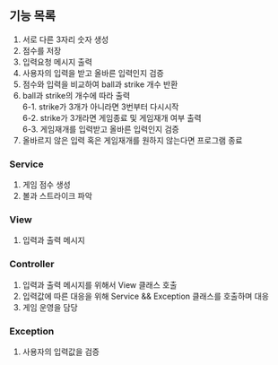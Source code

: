 ## 기능 목록

1. 서로 다른 3자리 숫자 생성
2. 점수를 저장
3. 입력요청 메시지 출력
4. 사용자의 입력을 받고 올바른 입력인지 검증
5. 점수와 입력을 비교하여 ball과 strike 개수 반환
6. ball과 strike의 개수에 따라 출력</br>
    6-1. strike가 3개가 아니라면 3번부터 다시시작</br> 
    6-2. strike가 3개라면 게임종료 및 게임재개 여부 출력</br>
    6-3. 게임재개를 입력받고 올바른 입력인지 검증</br>
7. 올바르지 않은 입력 혹은 게임재개를 원하지 않는다면 프로그램 종료

### Service
1. 게임 점수 생성
2. 볼과 스트라이크 파악

### View
1. 입력과 출력 메시지

### Controller
1. 입력과 출력 메시지를 위해서 View 클래스 호출
2. 입력값에 따른 대응을 위해 Service && Exception 클래스를 호출하며 대응
3. 게임 운영을 담당

### Exception
1. 사용자의 입력값을 검증